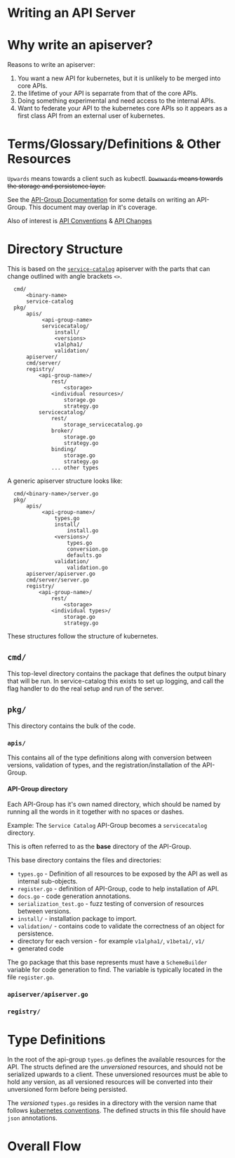 Writing an API Server
=====================

# Why write an apiserver?

Reasons to write an apiserver:

1. You want a new API for kubernetes, but it is unlikely to be merged
   into core APIs.
1. the lifetime of your API is separrate from that of the core APIs.
1. Doing something experimental and need access to the internal APIs.
1. Want to federate your API to the kubernetes core APIs so it appears
   as a first class API from an external user of kubernetes.

# Terms/Glossary/Definitions & Other Resources

`Upwards` means towards a client such as kubectl. ~~`Downwards` means
towards the storage and persistence layer.~~

See the [API-Group Documentation](adding-an-APIGroup.md) for some details on writing an
API-Group. This document may overlap in it's coverage.

Also of interest is
[API Conventions](https://github.com/kubernetes/community/blob/master/contributors/devel/api-conventions.md)
&
[API Changes](https://github.com/kubernetes/community/blob/master/contributors/devel/api_changes.md)

# Directory Structure

This is based on the
[`service-catalog`](https://github.com/kubernetes-incubator/service-catalog/pulls)
apiserver with the parts that can change outlined with angle brackets
`<>`.

```
  cmd/
      <binary-name>
      service-catalog
  pkg/
      apis/
           <api-group-name>
           servicecatalog/
               install/
               <versions>
               v1alpha1/
               validation/
      apiserver/
      cmd/server/
      registry/
          <api-group-name>/
              rest/
                  <storage>
              <individual resources>/
                  storage.go
                  strategy.go
          servicecatalog/
              rest/
                  storage_servicecatalog.go
              broker/
                  storage.go
                  strategy.go
              binding/
                  storage.go
                  strategy.go
              ... other types
```

A generic apiserver structure looks like:

```
  cmd/<binary-name>/server.go
  pkg/
      apis/
           <api-group-name>/
               types.go
               install/
                   install.go
               <versions>/
                   types.go
                   conversion.go
                   defaults.go
               validation/
                   validation.go
      apiserver/apiserver.go
      cmd/server/server.go
      registry/
          <api-group-name>/
              rest/
                  <storage>
              <individual types>/
                  storage.go
                  strategy.go
```

These structures follow the structure of kubernetes.

## `cmd/`

This top-level directory contains the package that defines the output
binary that will be run. In service-catalog this exists to set up
logging, and call the flag handler to do the real setup and run of the
server. 

## `pkg/`
This directory contains the bulk of the code. 

### `apis/`

This contains all of the type definitions along with conversion
between versions, validation of types, and the
registration/installation of the API-Group.

#### API-Group directory

Each API-Group has it's own named directory, which should be named by
running all the words in it together with no spaces or dashes. 

Example: The `Service Catalog` API-Group becomes a `servicecatalog` directory.

This is often referred to as the **base** directory of the API-Group.

This base directory contains the files and directories:
 - `types.go` - Definition of all resources to be exposed by the API as
   well as internal sub-objects.
 - `register.go` - definition of API-Group, code to help installation of API.
 - `docs.go` - code generation annotations.
 - `serialization_test.go` - fuzz testing of conversion of resources
   between versions.
 - `install/` - installation package to import.
 - `validation/` - contains code to validate the correctness of an
   object for persistence.
 - directory for each version - for example `v1alpha1/`, `v1beta1/`, `v1/`
 - generated code
 
The go package that this base represents must have a `SchemeBuilder`
variable for code generation to find. The variable is typically
located in the file `register.go`.




### `apiserver/apiserver.go`

### `registry/`

# Type Definitions

In the root of the api-group `types.go` defines the available
resources for the API. The structs defined are the *unversioned*
resources, and should not be serialized upwards to a client. These
unversioned resources must be able to hold any version, as all
versioned resources will be converted into their unversioned form
before being persisted.

The *versioned* `types.go` resides in a directory with the version
name that follows
[kubernetes conventions](api_changes.md#alpha-beta-and-stable-versions). The
defined structs in this file should have `json` annotations.

# Overall Flow
